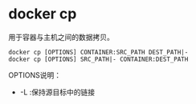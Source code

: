 # docker cp

用于容器与主机之间的数据拷贝。

```shell
docker cp [OPTIONS] CONTAINER:SRC_PATH DEST_PATH|-
docker cp [OPTIONS] SRC_PATH|- CONTAINER:DEST_PATH
```

OPTIONS说明：

* -L :保持源目标中的链接
